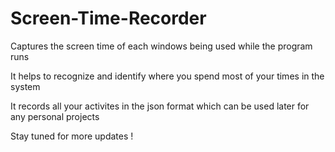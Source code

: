 # Screen-Time-Recorder

Captures the screen time of each windows being used while the program runs

It helps to recognize and identify where you spend most of your times in the system

It records all your activites in the json format which can be used later for any personal projects

Stay tuned for more updates !